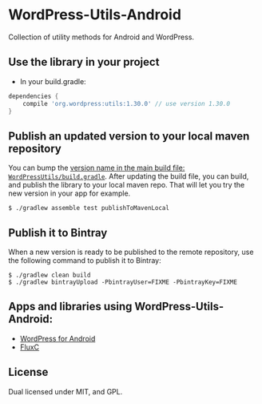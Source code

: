 # WordPress-Utils-Android

Collection of utility methods for Android and WordPress.

## Use the library in your project

* In your build.gradle:
```groovy
dependencies {
    compile 'org.wordpress:utils:1.30.0' // use version 1.30.0
}
```

## Publish an updated version to your local maven repository

You can bump the [version name in the main build file: `WordPressUtils/build.gradle`][1]. After updating the build file, you can build, and publish the library to your local maven repo. That will let you try the new version in your app for example.

```shell
$ ./gradlew assemble test publishToMavenLocal
```

## Publish it to Bintray

When a new version is ready to be published to the remote repository, use the following command to publish it to Bintray:

```shell
$ ./gradlew clean build
$ ./gradlew bintrayUpload -PbintrayUser=FIXME -PbintrayKey=FIXME
```

## Apps and libraries using WordPress-Utils-Android: 

- [WordPress for Android][2]
- [FluxC][3]

## License
Dual licensed under MIT, and GPL.

[1]: https://github.com/wordpress-mobile/WordPress-Utils-Android/blob/a9fbe8e6597d44055ec2180dbf45aecbfc332a20/WordPressUtils/build.gradle#L37
[2]: https://github.com/wordpress-mobile/WordPress-Android
[3]: https://github.com/wordpress-mobile/WordPress-FluxC-Android

